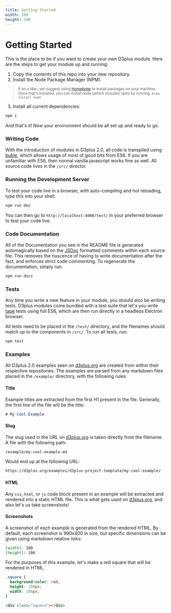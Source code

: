 ```yaml
---
title: Getting Started
width: 100
height: 100
---
```


[width]: 100
[height]: 100

# Getting Started

This is the place to be if you want to create your own D3plus module. Here are the steps to get your module up and running:

1. Copy the contents of this repo into your new repository.
2. Install the Node Package Manager (NPM).
> <sub>If on a Mac, we suggest using [Homebrew](http://brew.sh/) to install packages on your machine. Once that's installed, you can install node (which includes npm) by running: `brew install node`</sub>
3. Install all current dependencies:
```sh
npm i
```

And that's it! Now your environment should be all set up and ready to go.

### Writing Code

With the introduction of modules in D3plus 2.0, all code is transpiled using [buble](http://buble.surge.sh/), which allows usage of most of good bits from ES6. If you are unfamiliar with ES6, then normal vanilla javascript works fine as well. All source code lives in the `/src/` director.

### Running the Development Server

To test your code live in a browser, with auto-compiling and hot reloading, type this into your shell:

```sh
npm run dev
```

You can then go to `http://localhost:4000/test/` in your preferred browser to test your code live.

### Code Documentation

All of the Documentation you see in the README file is generated automagically based on the [JSDoc](http://usejsdoc.org/) formatted comments within each source file. This removes the nuscence of having to write documentation after the fact, and enforces strict code commenting. To regenerate the documentation, simply run:

```sh
npm run docs
```

### Tests

Any time you write a new feature in your module, you should also be writing tests. D3plus modules come bundled with a test suite that let's you write [tape](https://github.com/substack/tape) tests using full ES6, which are then run directly in a headless Electron browser.

All tests need to be placed in the `/test/` directory, and the filenames should match up to the components in `/src/`. To run all tests, run:

```sh
npm test
```

### Examples

All D3plus 2.0 examples seen on [d3plus.org](https://d3plus.org) are created from within their respective repositories. The examples are parsed from any markdown files placed in the `/example/` directory, with the following rules:

#### Title

Example titles are extracted from the first H1 present in the file. Generally, the first line of the file will be the title:

```md
# My Cool Example
```

#### Slug

The slug used in the URL on [d3plus.org](https://d3plus.org) is taken directly from the filename. A file with the following path:

```sh
/example/my-cool-example.md
```

Would end up at the following URL:

```sh
https://d3plus.org/examples/d3plus-project-template/my-cool-example/
```

#### HTML

Any `css`, `html`, or `js` code block present in an example will be extracted and rendered into a static HTML file. This is what gets used on [d3plus.org](https://d3plus.org), and also let's us take screenshots!

#### Screenshots

A screenshot of each example is generated from the rendered HTML. By default, each screenshot is 990x400 in size, but specific dimensions can be given using markdown relative links:

```md
[width]: 100
[height]: 100
```

For the purposes of this example, let's make a red square that will be rendered in HTML.

```css
.square {
  background-color: red;
  height: 100px;
  width: 100px;
}
```

```html
<div class="square"></div>
```
